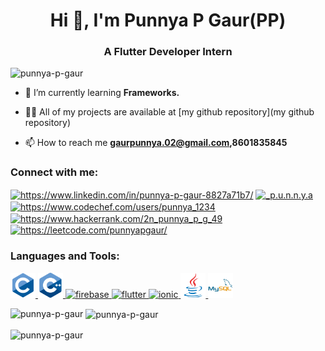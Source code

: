 <h1 align="center">Hi 👋, I'm Punnya P Gaur(PP)</h1>
<h3 align="center">A Flutter Developer Intern</h3>

<p align="left"> <img src="https://komarev.com/ghpvc/?username=punnya-p-gaur&label=Profile%20views&color=0e75b6&style=flat" alt="punnya-p-gaur" /> </p>

- 🌱 I’m currently learning **Frameworks.**

- 👨‍💻 All of my projects are available at [my github repository](my github repository)

- 📫 How to reach me **gaurpunnya.02@gmail.com,8601835845**

<h3 align="left">Connect with me:</h3>
<p align="left">
<a href="https://linkedin.com/in/https://www.linkedin.com/in/punnya-p-gaur-8827a71b7/" target="blank"><img align="center" src="https://raw.githubusercontent.com/rahuldkjain/github-profile-readme-generator/master/src/images/icons/Social/linked-in-alt.svg" alt="https://www.linkedin.com/in/punnya-p-gaur-8827a71b7/" height="30" width="40" /></a>
<a href="https://instagram.com/_p.u.n.n.y.a" target="blank"><img align="center" src="https://raw.githubusercontent.com/rahuldkjain/github-profile-readme-generator/master/src/images/icons/Social/instagram.svg" alt="_p.u.n.n.y.a" height="30" width="40" /></a>
<a href="https://www.codechef.com/users/https://www.codechef.com/users/punnya_1234" target="blank"><img align="center" src="https://cdn.jsdelivr.net/npm/simple-icons@3.1.0/icons/codechef.svg" alt="https://www.codechef.com/users/punnya_1234" height="30" width="40" /></a>
<a href="https://www.hackerrank.com/https://www.hackerrank.com/2n_punnya_p_g_49" target="blank"><img align="center" src="https://raw.githubusercontent.com/rahuldkjain/github-profile-readme-generator/master/src/images/icons/Social/hackerrank.svg" alt="https://www.hackerrank.com/2n_punnya_p_g_49" height="30" width="40" /></a>
<a href="https://www.leetcode.com/https://leetcode.com/punnyapgaur/" target="blank"><img align="center" src="https://raw.githubusercontent.com/rahuldkjain/github-profile-readme-generator/master/src/images/icons/Social/leet-code.svg" alt="https://leetcode.com/punnyapgaur/" height="30" width="40" /></a>
</p>

<h3 align="left">Languages and Tools:</h3>
<p align="left"> <a href="https://www.cprogramming.com/" target="_blank" rel="noreferrer"> <img src="https://raw.githubusercontent.com/devicons/devicon/master/icons/c/c-original.svg" alt="c" width="40" height="40"/> </a> <a href="https://www.w3schools.com/cpp/" target="_blank" rel="noreferrer"> <img src="https://raw.githubusercontent.com/devicons/devicon/master/icons/cplusplus/cplusplus-original.svg" alt="cplusplus" width="40" height="40"/> </a> <a href="https://firebase.google.com/" target="_blank" rel="noreferrer"> <img src="https://www.vectorlogo.zone/logos/firebase/firebase-icon.svg" alt="firebase" width="40" height="40"/> </a> <a href="https://flutter.dev" target="_blank" rel="noreferrer"> <img src="https://www.vectorlogo.zone/logos/flutterio/flutterio-icon.svg" alt="flutter" width="40" height="40"/> </a> <a href="https://ionicframework.com" target="_blank" rel="noreferrer"> <img src="https://upload.wikimedia.org/wikipedia/commons/d/d1/Ionic_Logo.svg" alt="ionic" width="40" height="40"/> </a> <a href="https://www.java.com" target="_blank" rel="noreferrer"> <img src="https://raw.githubusercontent.com/devicons/devicon/master/icons/java/java-original.svg" alt="java" width="40" height="40"/> </a> <a href="https://www.mysql.com/" target="_blank" rel="noreferrer"> <img src="https://raw.githubusercontent.com/devicons/devicon/master/icons/mysql/mysql-original-wordmark.svg" alt="mysql" width="40" height="40"/> </a> </p>

<p><img align="left" src="https://github-readme-stats.vercel.app/api/top-langs?username=punnya-p-gaur&show_icons=true&locale=en&layout=compact" alt="punnya-p-gaur" /></p>

<p>&nbsp;<img align="center" src="https://github-readme-stats.vercel.app/api?username=punnya-p-gaur&show_icons=true&locale=en" alt="punnya-p-gaur" /></p>

<p><img align="center" src="https://github-readme-streak-stats.herokuapp.com/?user=punnya-p-gaur&" alt="punnya-p-gaur" /></p>
